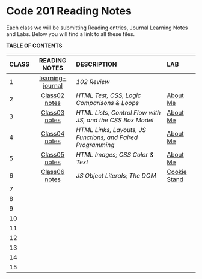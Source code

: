 # Code 201 Reading Notes

Each class we will be submitting Reading entries, Journal Learning Notes and Labs.  Below you will find a link to all these files.   

**TABLE OF CONTENTS**

| CLASS | READING NOTES | DESCRIPTION | LAB |
| ----- | :-----------: | :---------- | :-- |
| 1 | [learning-journal](https://cassandraortiz.github.io/learning-journal/) | *102 Review* | |
| 2 | [Class02 notes](https://cassandraortiz.github.io/reading-notes/Class02/class-02) | *HTML Test, CSS, Logic Comparisons & Loops* | [About Me](https://cassandraortiz.github.io/aboutMe) |
| 3 | [Class03 notes](https://cassandraortiz.github.io/reading-notes/Class03/class03) | *HTML Lists, Control Flow with JS, and the CSS Box Model*|[About Me](https://cassandraortiz.github.io/aboutMe) |
| 4 | [Class04 notes](https://cassandraortiz.github.io/reading-notes/Class04/class04)  | *HTML Links, Layouts, JS Functions, and Paired Programming* |  [About Me](https://cassandraortiz.github.io/aboutMe) |
| 5 | [Class05 notes](https://cassandraortiz.github.io/reading-notes/Class05/class05)  | *HTML Images; CSS Color & Text* |  [About Me](https://cassandraortiz.github.io/aboutMe) |
| 6 | [Class06 notes](https://cassandraortiz.github.io/reading-notes/Class06/class06)  | *JS Object Literals; The DOM* | [Cookie Stand](https://cassandraortiz.github.io/cookie-stand) | 
| 7 | | |
| 8 | | |
| 9 | | |
| 10 | | |
| 11 | | |
| 12 | | |
| 13 | | |
| 14 | | |
| 15 | | |




